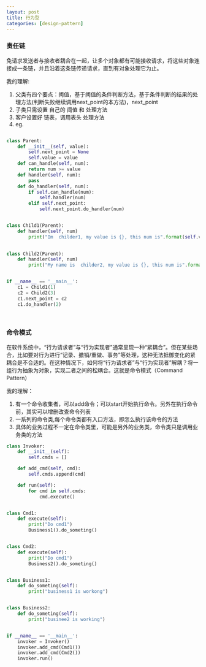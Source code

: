 ```yaml
---
layout: post 
title: 行为型 
categories: [design-pattern]
---
```

### 责任链  ###
免请求发送者与接收者耦合在一起，让多个对象都有可能接收请求，将这些对象连接成一条链，并且沿着这条链传递请求，直到有对象处理它为止。

我的理解:
1. 父类有四个要点：阈值，基于阈值的条件判断方法，基于条件判断的结果的处理方法(判断失败继续调用next_point的本方法)，next_point
2. 子类只需设置 自己的 阈值 和 处理方法
3. 客户设置好 链表，调用表头 处理方法   
4. eg.
```python

class Parent:
    def __init__(self, value):
        self.next_point = None
        self.value = value 
    def can_handle(self, num):
        return num >= value 
    def handler(self, num):
        pass
    def do_handler(self, num):
        if self.can_handle(num):
            self.handler(num)
        elif self.next_point:
            self.next_point.do_handler(num)


class Child1(Parent):
    def handler(self, num)
        print("Im  childer1, my value is {}, this num is".format(self.value, num))
            

class Child2(Parent):
    def handler(self, num)
        print("My name is  childer2, my value is {}, this num is".format(self.value, num))


if __name__ == '__main__':
    c1 = Child1(1)
    c2 = Child2(3)
    c1.next_point = c2
    c1.do_handler(2)
    
    
```


### 命令模式 ###
在软件系统中，“行为请求者”与“行为实现者”通常呈现一种“紧耦合”。但在某些场合，比如要对行为进行“记录、撤销/重做、事务”等处理，这种无法抵御变化的紧耦合是不合适的。在这种情况下，如何将“行为请求者”与“行为实现者”解耦？将一组行为抽象为对象，实现二者之间的松耦合。这就是命令模式（Command Pattern）


我的理解：
1. 有一个命令收集者，可以add命令；可以start开始执行命令。另外在执行命令前，其实可以增删改查命令列表
2. 一系列的命令类,每个命令类都有入口方法，即怎么执行该命令的方法
3. 具体的业务过程不一定在命令类里，可能是另外的业务类，命令类只是调用业务类的方法


``` python
class Invoker:
    def __init__(self):
        self.cmds = []

    def add_cmd(self, cmd):
        self.cmds.append(cmd)

    def run(self): 
        for cmd in self.cmds:
            cmd.execute()


class Cmd1:
    def execute(self):
        print("Do cmd1")
        Business1().do_someting()


class Cmd2:
    def execute(self):
        print("Do cmd1")
        Business2().do_someting()


class Business1:
    def do_someting(self):
        print("business1 is workong")


class Business2:
    def do_someting(self):
        print("businee2 is working")


if __name__ == '__main__':
    invoker = Invoker()
    invoker.add_cmd(Cmd1())
    invoker.add_cmd(Cmd2())
    invoker.run()
```




